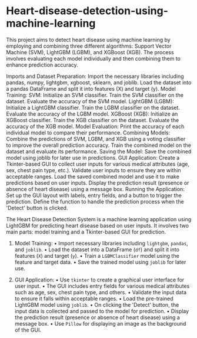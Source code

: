 # Heart-disease-detection-using-machine-learning
This project aims to detect heart disease using machine learning by employing and combining three different algorithms: Support Vector Machine (SVM), LightGBM (LGBM), and XGBoost (XGB). The process involves evaluating each model individually and then combining them to enhance prediction accuracy.

Imports and Dataset Preparation:
Import the necessary libraries including pandas, numpy, lightgbm, xgboost, sklearn, and joblib.
Load the dataset into a pandas DataFrame and split it into features (X) and target (y).
Model Training:
SVM:
Initialize an SVM classifier.
Train the SVM classifier on the dataset.
Evaluate the accuracy of the SVM model.
LightGBM (LGBM):
Initialize a LightGBM classifier.
Train the LGBM classifier on the dataset.
Evaluate the accuracy of the LGBM model.
XGBoost (XGB):
Initialize an XGBoost classifier.
Train the XGB classifier on the dataset.
Evaluate the accuracy of the XGB model.
Model Evaluation:
Print the accuracy of each individual model to compare their performance.
Combining Models:
Combine the predictions of SVM, LGBM, and XGB using a voting classifier to improve the overall prediction accuracy.
Train the combined model on the dataset and evaluate its performance.
Saving the Model:
Save the combined model using joblib for later use in predictions.
GUI Application:
Create a Tkinter-based GUI to collect user inputs for various medical attributes (age, sex, chest pain type, etc.).
Validate user inputs to ensure they are within acceptable ranges.
Load the saved combined model and use it to make predictions based on user inputs.
Display the prediction result (presence or absence of heart disease) using a message box.
Running the Application:
Set up the GUI layout with labels, entry fields, and a button to trigger the prediction.
Define the function to handle the prediction process when the 'Detect' button is clicked.

The Heart Disease Detection System is a machine learning application using LightGBM for predicting heart disease based on user inputs. It involves two main parts: model training and a Tkinter-based GUI for prediction.

1. Model Training: 
•	Import necessary libraries including `lightgbm`, `pandas`, and `joblib`.
•	Load the dataset into a DataFrame (`df`) and split it into features (`X`) and target (`y`).
•	Train a `LGBMClassifier` model using the feature and target data.
•	Save the trained model using `joblib` for later use.

2. GUI Application:
•	Use `tkinter` to create a graphical user interface for user input.
•	The GUI includes entry fields for various medical attributes such as age, sex, chest pain type, and others.
•	Validate the input data to ensure it falls within acceptable ranges.
•	Load the pre-trained LightGBM model using `joblib`.
•	On clicking the 'Detect' button, the input data is collected and passed to the model for prediction.
•	Display the prediction result (presence or absence of heart disease) using a message box.
•	Use `Pillow` for displaying an image as the background of the GUI.

